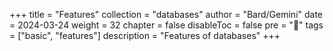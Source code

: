 +++
title = "Features"
collection = "databases"
author = "Bard/Gemini"
date = 2024-03-24
weight = 32
chapter = false
disableToc = false
pre = "<b>📜</b>"
tags = ["basic", "features"]
description = "Features of databases"
+++
